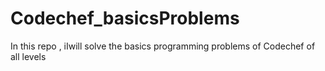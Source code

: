 # Codechef_basicsProblems
In this repo , iIwill solve the basics programming problems of Codechef of all levels
